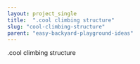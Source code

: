 ```yaml
---
layout: project_single
title:  ".cool climbing structure"
slug: "cool-climbing-structure"
parent: "easy-backyard-playground-ideas"
---
```

.cool climbing structure